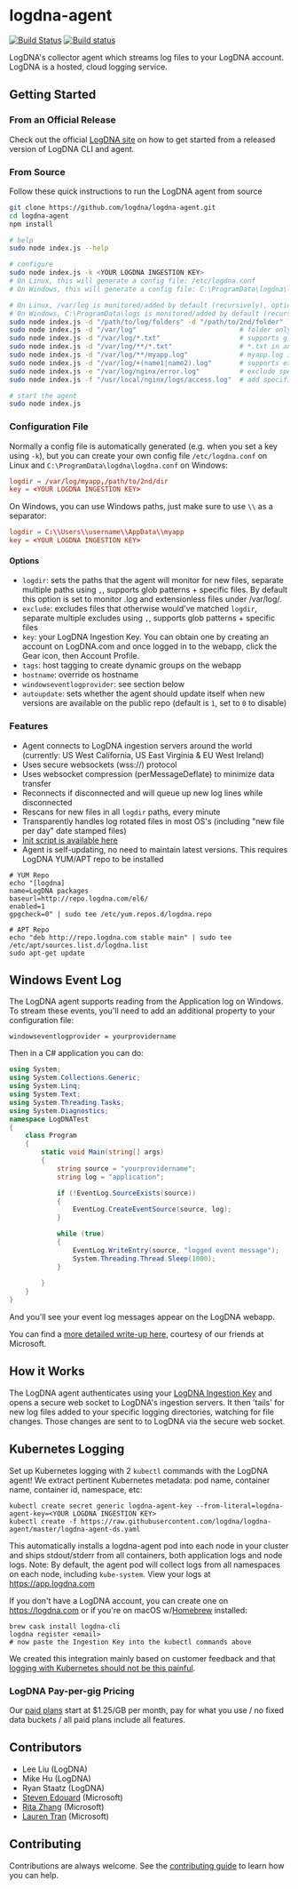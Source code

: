 # logdna-agent

[![Build Status](https://travis-ci.org/logdna/logdna-agent.svg?branch=master)](https://travis-ci.org/logdna/logdna-agent)
[![Build status](https://ci.appveyor.com/api/projects/status/mk5rb0uk6xkjxhk2/branch/master?svg=true)](https://ci.appveyor.com/project/mikehu/logdna-agent/branch/master)

LogDNA's collector agent which streams log files to your LogDNA account. LogDNA is a hosted, cloud logging service.

## Getting Started

### From an Official Release

Check out the official [LogDNA site](https://logdna.com/) on how to get started from a released version of LogDNA CLI and agent.

### From Source

Follow these quick instructions to run the LogDNA agent from source

```bash
git clone https://github.com/logdna/logdna-agent.git
cd logdna-agent
npm install

# help
sudo node index.js --help

# configure
sudo node index.js -k <YOUR LOGDNA INGESTION KEY>
# On Linux, this will generate a config file: /etc/logdna.conf
# On Windows, this will generate a config file: C:\ProgramData\logdna\logdna.conf

# On Linux, /var/log is monitored/added by default (recursively), optionally specify more folders
# On Windows, C:\ProgramData\logs is monitored/added by default (recursively), optionally specify more folders
sudo node index.js -d "/path/to/log/folders" -d "/path/to/2nd/folder"
sudo node index.js -d "/var/log"                          # folder only assumes *.log + extensionless files
sudo node index.js -d "/var/log/*.txt"                    # supports glob patterns
sudo node index.js -d "/var/log/**/*.txt"                 # *.txt in any subfolder
sudo node index.js -d "/var/log/**/myapp.log"             # myapp.log in any subfolder
sudo node index.js -d "/var/log/+(name1|name2).log"       # supports extended glob patterns
sudo node index.js -e "/var/log/nginx/error.log"          # exclude specific files from -d
sudo node index.js -f "/usr/local/nginx/logs/access.log"  # add specific files

# start the agent
sudo node index.js
```

### Configuration File

Normally a config file is automatically generated (e.g. when you set a key using `-k`), but you can create your own config file `/etc/logdna.conf` on Linux and `C:\ProgramData\logdna\logdna.conf` on Windows:

```conf
logdir = /var/log/myapp,/path/to/2nd/dir
key = <YOUR LOGDNA INGESTION KEY>
```
On Windows, you can use Windows paths, just make sure to use `\\` as a separator:

```conf
logdir = C:\\Users\\username\\AppData\\myapp
key = <YOUR LOGDNA INGESTION KEY>
```

#### Options
* `logdir`: sets the paths that the agent will monitor for new files, separate multiple paths using `,`, supports glob patterns + specific files. By default this option is set to monitor .log and extensionless files under /var/log/.
* `exclude`: excludes files that otherwise would've matched `logdir`, separate multiple excludes using `,`, supports glob patterns + specific files
* `key`: your LogDNA Ingestion Key. You can obtain one by creating an account on LogDNA.com and once logged in to the webapp, click the Gear icon, then Account Profile.
* `tags`: host tagging to create dynamic groups on the webapp
* `hostname`: override os hostname
* `windowseventlogprovider`: see section below
* `autoupdate`: sets whether the agent should update itself when new versions are available on the public repo (default is `1`, set to `0` to disable)

### Features
* Agent connects to LogDNA ingestion servers around the world (currently: US West California, US East Virginia & EU West Ireland)
* Uses secure websockets (wss://) protocol
* Uses websocket compression (perMessageDeflate) to minimize data transfer
* Reconnects if disconnected and will queue up new log lines while disconnected
* Rescans for new files in all `logdir` paths, every minute
* Transparently handles log rotated files in most OS's (including "new file per day" date stamped files)
* [Init script is available here](https://github.com/logdna/logdna-agent/blob/master/scripts/init-script)
* Agent is self-updating, no need to maintain latest versions. This requires LogDNA YUM/APT repo to be installed
```
# YUM Repo
echo "[logdna]
name=LogDNA packages
baseurl=http://repo.logdna.com/el6/
enabled=1
gpgcheck=0" | sudo tee /etc/yum.repos.d/logdna.repo

# APT Repo
echo "deb http://repo.logdna.com stable main" | sudo tee /etc/apt/sources.list.d/logdna.list
sudo apt-get update
```

## Windows Event Log

The LogDNA agent supports reading from the Application log on Windows. To stream these events, you'll need to add an additional property to your configuration file:

```
windowseventlogprovider = yourprovidername
```

Then in a C# application you can do:

```cs
using System;
using System.Collections.Generic;
using System.Linq;
using System.Text;
using System.Threading.Tasks;
using System.Diagnostics;
namespace LogDNATest
{
    class Program
    {
        static void Main(string[] args)
        {
            string source = "yourprovidername";
            string log = "application";

            if (!EventLog.SourceExists(source))
            {
                EventLog.CreateEventSource(source, log);
            }

            while (true)
            {
                EventLog.WriteEntry(source, "logged event message");
                System.Threading.Thread.Sleep(1000);
            }
                
        }
    }
}
```

And you'll see your event log messages appear on the LogDNA webapp.

You can find a [more detailed write-up here](http://partnercatalyst.azurewebsites.net/pulls/189/2016/03/22/Open-Sourcing-LogDNA-Client.html), courtesy of our friends at Microsoft.

## How it Works

The LogDNA agent authenticates using your [LogDNA Ingestion Key](https://app.logdna.com/manage/profile) and opens a secure web socket to LogDNA's ingestion servers. It then 'tails' for new log files added to your specific logging directories, watching for file changes. Those changes are sent to to LogDNA via the secure web socket.

## Kubernetes Logging

Set up Kubernetes logging with 2 `kubectl` commands with the LogDNA agent! We extract pertinent Kubernetes metadata: pod name, container name, container id, namespace, etc:

```
kubectl create secret generic logdna-agent-key --from-literal=logdna-agent-key=<YOUR LOGDNA INGESTION KEY>
kubectl create -f https://raw.githubusercontent.com/logdna/logdna-agent/master/logdna-agent-ds.yaml
```

This automatically installs a logdna-agent pod into each node in your cluster and ships stdout/stderr from all containers, both application logs and node logs. Note: By default, the agent pod will collect logs from all namespaces on each node, including `kube-system`. View your logs at https://app.logdna.com

If you don't have a LogDNA account, you can create one on https://logdna.com or if you're on macOS w/[Homebrew](https://brew.sh) installed:

```
brew cask install logdna-cli
logdna register <email>
# now paste the Ingestion Key into the kubectl commands above
```

We created this integration mainly based on customer feedback and that [logging with Kubernetes should not be this painful](https://blog.logdna.com/2017/03/14/logging-with-kubernetes-should-not-be-this-painful/).

### LogDNA Pay-per-gig Pricing

Our [paid plans](https://logdna.com/#pricing) start at $1.25/GB per month, pay for what you use / no fixed data buckets / all paid plans include all features.

## Contributors

* Lee Liu (LogDNA)
* Mike Hu (LogDNA)
* Ryan Staatz (LogDNA)
* [Steven Edouard](https://github.com/sedouard) (Microsoft)
* [Rita Zhang](https://github.com/ritazh) (Microsoft)
* [Lauren Tran](https://github.com/laurentran) (Microsoft)

## Contributing

Contributions are always welcome. See the [contributing guide](/CONTRIBUTING.md) to learn how you can help.
